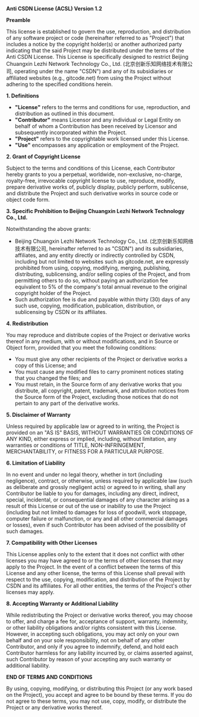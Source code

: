  **Anti CSDN License (ACSL) Version 1.2**

**Preamble**

This license is established to govern the use, reproduction, and distribution of any software project or code (hereinafter referred to as "Project") that includes a notice by the copyright holder(s) or another authorized party indicating that the said Project may be distributed under the terms of the Anti CSDN License. This License is specifically designed to restrict Beijing Chuangxin Lezhi Network Technology Co., Ltd. (北京创新乐知网络技术有限公司, operating under the name "CSDN") and any of its subsidiaries or affiliated websites (e.g., gitcode.net) from using the Project without adhering to the specified conditions herein.

**1. Definitions**

- **"License"** refers to the terms and conditions for use, reproduction, and distribution as outlined in this document.
- **"Contributor"** means Licensor and any individual or Legal Entity on behalf of whom a Contribution has been received by Licensor and subsequently incorporated within the Project.
- **"Project"** refers to the copyrightable work licensed under this License.
- **"Use"** encompasses any application or employment of the Project.

**2. Grant of Copyright License**

Subject to the terms and conditions of this License, each Contributor hereby grants to you a perpetual, worldwide, non-exclusive, no-charge, royalty-free, irrevocable copyright license to use, reproduce, modify, prepare derivative works of, publicly display, publicly perform, sublicense, and distribute the Project and such derivative works in source code or object code form.

**3. Specific Prohibition to Beijing Chuangxin Lezhi Network Technology Co., Ltd.**

Notwithstanding the above grants:

- Beijing Chuangxin Lezhi Network Technology Co., Ltd. (北京创新乐知网络技术有限公司, hereinafter referred to as "CSDN") and its subsidiaries, affiliates, and any entity directly or indirectly controlled by CSDN, including but not limited to websites such as gitcode.net, are expressly prohibited from using, copying, modifying, merging, publishing, distributing, sublicensing, and/or selling copies of the Project, and from permitting others to do so, without paying an authorization fee equivalent to 5% of the company's total annual revenue to the original copyright holder of the Project.
- Such authorization fee is due and payable within thirty (30) days of any such use, copying, modification, publication, distribution, or sublicensing by CSDN or its affiliates.

**4. Redistribution**

You may reproduce and distribute copies of the Project or derivative works thereof in any medium, with or without modifications, and in Source or Object form, provided that you meet the following conditions:

- You must give any other recipients of the Project or derivative works a copy of this License; and
- You must cause any modified files to carry prominent notices stating that you changed the files; and
- You must retain, in the Source form of any derivative works that you distribute, all copyright, patent, trademark, and attribution notices from the Source form of the Project, excluding those notices that do not pertain to any part of the derivative works.

**5. Disclaimer of Warranty**

Unless required by applicable law or agreed to in writing, the Project is provided on an "AS IS" BASIS, WITHOUT WARRANTIES OR CONDITIONS OF ANY KIND, either express or implied, including, without limitation, any warranties or conditions of TITLE, NON-INFRINGEMENT, MERCHANTABILITY, or FITNESS FOR A PARTICULAR PURPOSE.

**6. Limitation of Liability**

In no event and under no legal theory, whether in tort (including negligence), contract, or otherwise, unless required by applicable law (such as deliberate and grossly negligent acts) or agreed to in writing, shall any Contributor be liable to you for damages, including any direct, indirect, special, incidental, or consequential damages of any character arising as a result of this License or out of the use or inability to use the Project (including but not limited to damages for loss of goodwill, work stoppage, computer failure or malfunction, or any and all other commercial damages or losses), even if such Contributor has been advised of the possibility of such damages.

**7. Compatibility with Other Licenses**

This License applies only to the extent that it does not conflict with other licenses you may have agreed to or the terms of other licenses that may apply to the Project. In the event of a conflict between the terms of this License and any other license, the terms of this License shall prevail with respect to the use, copying, modification, and distribution of the Project by CSDN and its affiliates. For all other entities, the terms of the Project's other licenses may apply.

**8. Accepting Warranty or Additional Liability**

While redistributing the Project or derivative works thereof, you may choose to offer, and charge a fee for, acceptance of support, warranty, indemnity, or other liability obligations and/or rights consistent with this License. However, in accepting such obligations, you may act only on your own behalf and on your sole responsibility, not on behalf of any other Contributor, and only if you agree to indemnify, defend, and hold each Contributor harmless for any liability incurred by, or claims asserted against, such Contributor by reason of your accepting any such warranty or additional liability.

**END OF TERMS AND CONDITIONS**

By using, copying, modifying, or distributing this Project (or any work based on the Project), you accept and agree to be bound by these terms. If you do not agree to these terms, you may not use, copy, modify, or distribute the Project or any derivative works thereof.
